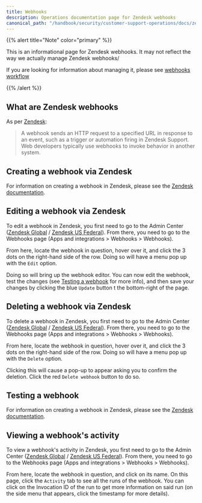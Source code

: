```yaml
---
title: Webhooks
description: Operations documentation page for Zendesk webhooks
canonical_path: "/handbook/security/customer-support-operations/docs/zendesk/webhooks"
---
```


{{% alert title="Note" color="primary" %}}

This is an informational page for Zendesk webhooks. It may not reflect the way we actually manage Zendesk webhooks/

If you are looking for information about managing it, please see [webhooks workflow](../../workflows/zendesk/webhooks)

{{% /alert %}}

## What are Zendesk webhooks

As per [Zendesk](https://support.zendesk.com/hc/en-us/articles/4408839108378-Creating-webhooks-to-interact-with-third-party-systems):

> A webhook sends an HTTP request to a specified URL in response to an event, such as a trigger or automation firing in Zendesk Support. Web developers typically use webhooks to invoke behavior in another system.

## Creating a webhook via Zendesk

For information on creating a webhook in Zendesk, please see the [Zendesk documentation](https://support.zendesk.com/hc/en-us/articles/4408839108378-Creating-webhooks-to-interact-with-third-party-systems#topic_bwm_1tv_dpb).

## Editing a webhook via Zendesk

To edit a webhook in Zendesk, you first need to go to the Admin Center ([Zendesk Global](https://gitlab.zendesk.com/admin/) / [Zendesk US Federal](https://gitlab-federal-support.zendesk.com/admin/)). From there, you need to go to the Webhooks page (Apps and integrations > Webhooks > Webhooks).

From here, locate the webhook in question, hover over it, and click the 3 dots on the right-hand side of the row. Doing so will have a menu pop up with the `Edit` option.

Doing so will bring up the webhook editor. You can now edit the webhook, test the changes (see [Testing a webhook](#testing-a-webhook) for more info), and then save your changes by clicking the blue `Update` button t the bottom-right of the page.

## Deleting a webhook via Zendesk

To delete a webhook in Zendesk, you first need to go to the Admin Center ([Zendesk Global](https://gitlab.zendesk.com/admin/) / [Zendesk US Federal](https://gitlab-federal-support.zendesk.com/admin/)). From there, you need to go to the Webhooks page (Apps and integrations > Webhooks > Webhooks).

From here, locate the webhook in question, hover over it, and click the 3 dots on the right-hand side of the row. Doing so will have a menu pop up with the `Delete` option.

Clicking this will cause a pop-up  to appear asking you to confirm the deletion. Click the red `Delete webhook` button to do so.

## Testing a webhook

For information on creating a webhook in Zendesk, please see the [Zendesk documentation](https://support.zendesk.com/hc/en-us/articles/4408839108378-Creating-webhooks-to-interact-with-third-party-systems#topic_ijl_fcx_dpb).

## Viewing a webhook's activity

To view a webhook's activity in Zendesk, you first need to go to the Admin Center ([Zendesk Global](https://gitlab.zendesk.com/admin/) / [Zendesk US Federal](https://gitlab-federal-support.zendesk.com/admin/)). From there, you need to go to the Webhooks page (Apps and integrations > Webhooks > Webhooks).

From here, locate the webhook in question, and click on its name. On this page, click the `Activity` tab to see all the runs of the webhook. You can click on the Invocation ID of the run to get more information on said run (on the side menu that appears, click the timestamp for more details).

